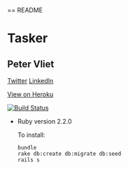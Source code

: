 == README

# Tasker
## Peter Vliet
[Twitter](https://twitter.com/pete_vliet)
[LinkedIn](https://linkedin.com/in/petervliet)

[View on Heroku](https://safe-cove-9290.herokuapp.com/)

[![Build Status](https://travis-ci.org/petevliet/Tasker-Peter-Vliet.png)](https://travis-ci.org/petevliet/Tasker-Peter-Vliet)

* Ruby version
  2.2.0

  To install:
  ```
  bundle
  rake db:create db:migrate db:seed
  rails s
  ```
